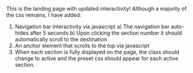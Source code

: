 This is the landing page with updated interactivity!
Although a majority of the css remains, I have added:
1. Navigation bar interactivity via javascript
    a) The navigation bar auto-hides after 5 seconds
    b) Upon clicking the section number it should automatically scroll to the destination
2. An anchor element that scrolls to the top via javascript
3. When each section is fully displayed on the page, the class should change to active and the preset css should appear for each active section.